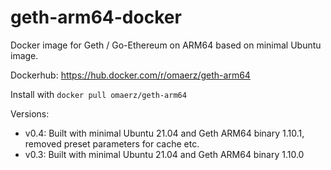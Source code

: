 # geth-arm64-docker

Docker image for Geth / Go-Ethereum on ARM64 based on minimal Ubuntu image.

Dockerhub: https://hub.docker.com/r/omaerz/geth-arm64

Install with ```docker pull omaerz/geth-arm64```

Versions:
* v0.4: Built with minimal Ubuntu 21.04 and Geth ARM64 binary 1.10.1, removed preset parameters for cache etc.
* v0.3: Built with minimal Ubuntu 21.04 and Geth ARM64 binary 1.10.0
